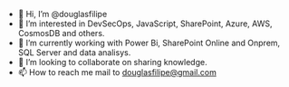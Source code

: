 - 👋 Hi, I’m @douglasfilipe
- 👀 I’m interested in DevSecOps, JavaScript, SharePoint, Azure, AWS, CosmosDB and others.
- 🌱 I’m currently working with Power Bi, SharePoint Online and Onprem, SQL Server and data analisys.
- 💞️ I’m looking to collaborate on sharing knowledge.
- 📫 How to reach me mail to douglasfilipe@gmail.com

<!---
douglasfilipe/douglasfilipe is a ✨ special ✨ repository because its `README.md` (this file) appears on your GitHub profile.
You can click the Preview link to take a look at your changes.
--->
